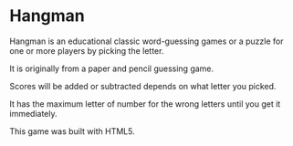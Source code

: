 Hangman
=======

Hangman is an educational classic word-guessing games or a puzzle for one or more players by picking the letter. 

It is originally from a paper and pencil guessing game. 

Scores will be added or subtracted depends on what letter you picked. 

It has the maximum letter of number for the wrong letters until you get it immediately. 

This game was built with HTML5.

